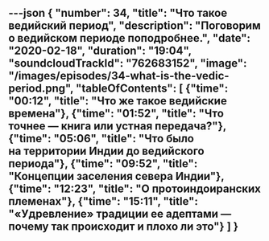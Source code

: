 ---json
{
	"number": 34,
	"title": "Что такое ведийский период",
	"description": "Поговорим о&nbsp;ведийском периоде поподробнее.",
	"date": "2020-02-18",
	"duration": "19:04",
	"soundcloudTrackId": "762683152",
	"image": "/images/episodes/34-what-is-the-vedic-period.png",
	"tableOfContents": [
		{"time": "00:12", "title": "Что&nbsp;же такое ведийские времена"},
		{"time": "01:52", "title": "Что точнее&nbsp;&mdash; книга или устная передача?"},
		{"time": "05:06", "title": "Что было на&nbsp;территории Индии до&nbsp;ведийского периода"},
		{"time": "09:52", "title": "Концепции заселения севера Индии"},
		{"time": "12:23", "title": "О&nbsp;протоиндоиранских племенах"},
		{"time": "15:11", "title": "&laquo;Удревление&raquo; традиции ее&nbsp;адептами&nbsp;&mdash; почему так происходит и&nbsp;плохо&nbsp;ли это"}
	]
}
---
